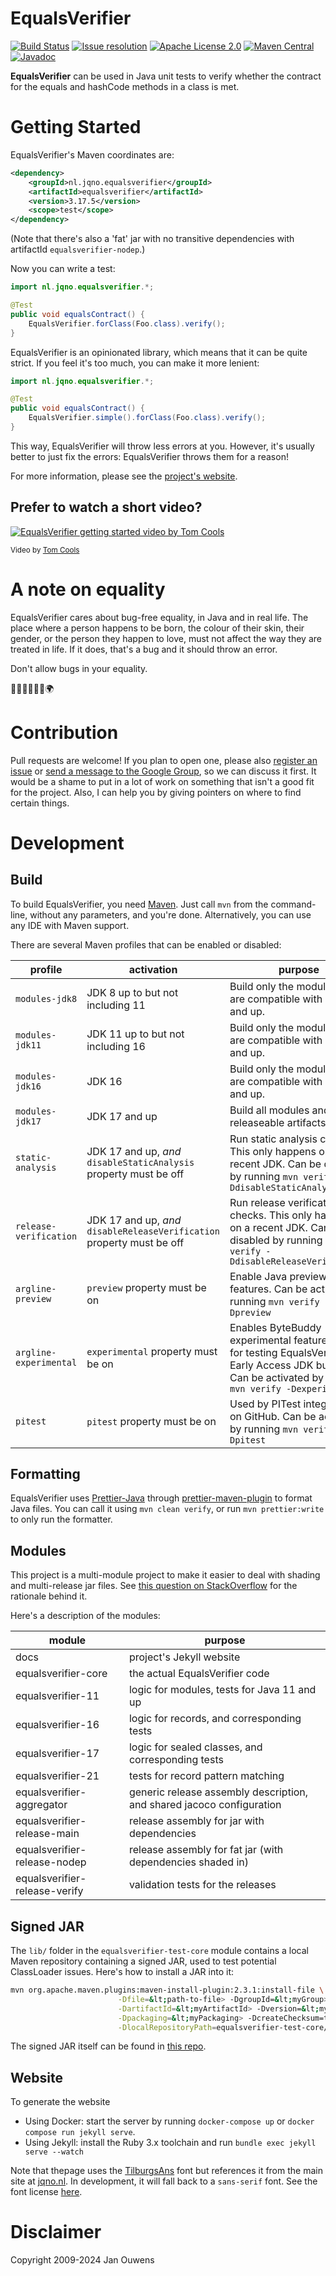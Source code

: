 # EqualsVerifier

[![Build Status](https://github.com/jqno/equalsverifier/actions/workflows/ci.yml/badge.svg)](https://github.com/jqno/equalsverifier/actions)
[![Issue resolution](https://isitmaintained.com/badge/resolution/jqno/equalsverifier.svg)](https://isitmaintained.com/project/jqno/equalsverifier "Average time to resolve an issue")
[![Apache License 2.0](https://img.shields.io/:license-Apache%20License%202.0-blue.svg?style=shield)](https://github.com/jqno/equalsverifier/blob/master/LICENSE.md)
[![Maven Central](https://img.shields.io/maven-central/v/nl.jqno.equalsverifier/equalsverifier.svg?style=shield)](https://maven-badges.herokuapp.com/maven-central/nl.jqno.equalsverifier/equalsverifier/)
[![Javadoc](https://javadoc.io/badge/nl.jqno.equalsverifier/equalsverifier.svg?color=blue)](https://javadoc.io/doc/nl.jqno.equalsverifier/equalsverifier)

**EqualsVerifier** can be used in Java unit tests to verify whether the contract for the equals and hashCode methods in a class is met.

# Getting Started

EqualsVerifier's Maven coordinates are:

```xml
<dependency>
    <groupId>nl.jqno.equalsverifier</groupId>
    <artifactId>equalsverifier</artifactId>
    <version>3.17.5</version>
    <scope>test</scope>
</dependency>
```

(Note that there's also a 'fat' jar with no transitive dependencies with artifactId `equalsverifier-nodep`.)

Now you can write a test:

```java
import nl.jqno.equalsverifier.*;

@Test
public void equalsContract() {
    EqualsVerifier.forClass(Foo.class).verify();
}
```

EqualsVerifier is an opinionated library, which means that it can be quite strict. If you feel it's too much, you can make it more lenient:

```java
import nl.jqno.equalsverifier.*;

@Test
public void equalsContract() {
    EqualsVerifier.simple().forClass(Foo.class).verify();
}
```

This way, EqualsVerifier will throw less errors at you. However, it's usually better to just fix the errors: EqualsVerifier throws them for a reason!

For more information, please see the [project's website](https://www.jqno.nl/equalsverifier).

## Prefer to watch a short video?

[![EqualsVerifier getting started video by Tom Cools](video.png)](http://www.youtube.com/watch?v=ivRjf8yvVMk "Video Title")

<small>Video by [Tom Cools](https://twitter.com/TCoolsIT)</small>

# A note on equality

EqualsVerifier cares about bug-free equality, in Java and in real life. The place where a person happens to be born, the colour of their skin, their gender, or the person they happen to love, must not affect the way they are treated in life. If it does, that's a bug and it should throw an error.

Don't allow bugs in your equality.

🌈🧑🏻‍🤝‍🧑🏾🌍

# Contribution

Pull requests are welcome! If you plan to open one, please also [register an issue](https://code.google.com/p/equalsverifier/issues/list) or [send a message to the Google Group](https://groups.google.com/forum/?fromgroups#!forum/equalsverifier), so we can discuss it first. It would be a shame to put in a lot of work on something that isn't a good fit for the project. Also, I can help you by giving pointers on where to find certain things.

# Development

## Build

To build EqualsVerifier, you need [Maven](https://maven.apache.org/). Just call `mvn` from the command-line, without any parameters, and you're done. Alternatively, you can use any IDE with Maven support.

There are several Maven profiles that can be enabled or disabled:

| profile                | activation                                                             | purpose                                                                                                                                                        |
| ---------------------- | ---------------------------------------------------------------------- | -------------------------------------------------------------------------------------------------------------------------------------------------------------- |
| `modules-jdk8`         | JDK 8 up to but not including 11                                       | Build only the modules that are compatible with Java 8 and up.                                                                                                 |
| `modules-jdk11`        | JDK 11 up to but not including 16                                      | Build only the modules that are compatible with Java 11 and up.                                                                                                |
| `modules-jdk16`        | JDK 16                                                                 | Build only the modules that are compatible with Java 16 and up.                                                                                                |
| `modules-jdk17`        | JDK 17 and up                                                          | Build all modules and build releaseable artifacts.                                                                                                             |
| `static-analysis`      | JDK 17 and up, _and_ `disableStaticAnalysis` property must be off      | Run static analysis checks. This only happens on a recent JDK. Can be disabled by running `mvn verify -DdisableStaticAnalysis`                                 |
| `release-verification` | JDK 17 and up, _and_ `disableReleaseVerification` property must be off | Run release verification checks. This only happens on a recent JDK. Can be disabled by running `mvn verify -DdisableReleaseVerification`                       |
| `argline-preview`      | `preview` property must be on                                          | Enable Java preview features. Can be activated by running `mvn verify -Dpreview`                                                                               |
| `argline-experimental` | `experimental` property must be on                                     | Enables ByteBuddy experimental features; useful for testing EqualsVerifier on Early Access JDK builds. Can be activated by running `mvn verify -Dexperimental` |
| `pitest`               | `pitest` property must be on                                           | Used by PITest integration on GitHub. Can be activated by running `mvn verify -Dpitest`                                                                        |

## Formatting

EqualsVerifier uses [Prettier-Java](https://github.com/jhipster/prettier-java) through [prettier-maven-plugin](https://github.com/HubSpot/prettier-maven-plugin) to format Java files. You can call it using `mvn clean verify`, or run `mvn prettier:write` to only run the formatter.

## Modules

This project is a multi-module project to make it easier to deal with shading and multi-release jar files. See [this question on StackOverflow](https://stackoverflow.com/q/70541340/127863) for the rationale behind it.

Here's a description of the modules:

| module                        | purpose                                                               |
| ----------------------------- | --------------------------------------------------------------------- |
| docs                          | project's Jekyll website                                              |
| equalsverifier-core           | the actual EqualsVerifier code                                        |
| equalsverifier-11             | logic for modules, tests for Java 11 and up                           |
| equalsverifier-16             | logic for records, and corresponding tests                            |
| equalsverifier-17             | logic for sealed classes, and corresponding tests                     |
| equalsverifier-21             | tests for record pattern matching                                     |
| equalsverifier-aggregator     | generic release assembly description, and shared jacoco configuration |
| equalsverifier-release-main   | release assembly for jar with dependencies                            |
| equalsverifier-release-nodep  | release assembly for fat jar (with dependencies shaded in)            |
| equalsverifier-release-verify | validation tests for the releases                                     |

## Signed JAR

The `lib/` folder in the `equalsverifier-test-core` module contains a local Maven repository containing a signed JAR, used to test potential ClassLoader issues. Here's how to install a JAR into it:

```sh
mvn org.apache.maven.plugins:maven-install-plugin:2.3.1:install-file \
                        -Dfile=&lt;path-to-file> -DgroupId=&lt;myGroup> \
                        -DartifactId=&lt;myArtifactId> -Dversion=&lt;myVersion> \
                        -Dpackaging=&lt;myPackaging> -DcreateChecksum=true \
                        -DlocalRepositoryPath=equalsverifier-test-core/lib
```

The signed JAR itself can be found in [this repo](https://github.com/jqno/equalsverifier-signedjar-test).

## Website

To generate the website

-   Using Docker: start the server by running `docker-compose up` or `docker compose run jekyll serve`.
-   Using Jekyll: install the Ruby 3.x toolchain and run `bundle exec jekyll serve --watch`

Note that thepage uses the [TilburgsAns](https://www.tilburgsans.nl/) font but references it from the main site at [jqno.nl](https://jqno.nl). In development, it will fall back to a `sans-serif` font. See the font license [here](assets/tilburgsans/Ans%20Font%20License-AFL.pdf).

# Disclaimer

Copyright 2009-2024 Jan Ouwens
